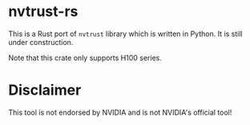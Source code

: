 # nvtrust-rs

This is a Rust port of `nvtrust` library which is written in Python. It is still under construction.

Note that this crate only supports H100 series.

# Disclaimer

This tool is not endorsed by NVIDIA and is not NVIDIA's official tool!
